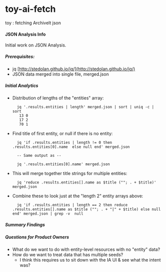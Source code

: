 toy-ai-fetch
============

toy : fetching ArchiveIt json

#### JSON Analysis Info

Initial work on JSON Analysis.

##### Prerequisites:

* jq [http://stedolan.github.io/jq/](http://stedolan.github.io/jq/)
* JSON data merged into single file, merged.json

##### Initial Analytics

* Distribution of lengths of the "entities" array:

        jq '.results.entities | length' merged.json | sort | uniq -c | sort
         13 0
         17 2
         70 1

* Find title of first entity, or null if there is no entity:

        jq 'if .results.entities | length != 0 then .results.entities[0].name  else null end' merged.json  

        -- Same output as --

        jq '.results.entities[0].name' merged.json 

* This will merge together title strings for multiple entities:

        jq 'reduce .results.entities[].name as $title (""; . + $title)' merged.json 

* Combine these to look just at the "length 2" entity arrays above:

        jq 'if .results.entities | length == 2 then reduce .results.entities[].name as $title (""; . + "|" + $title) else null end' merged.json | grep -v  null


##### Summary Findings

##### Questions for Product Owners

* What do we want to do with entity-level resources with no "entity" data?
* How do we want to treat data that has multiple seeds? 
    * I think this requires us to sit down with the IA UI & see what the intent was?



